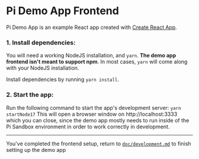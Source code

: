 # Pi Demo App Frontend

Pi Demo App is an example React app created with [Create React App](https://create-react-app.dev/).

### 1. Install dependencies:

You will need a working NodeJS installation, and `yarn`. **The demo app frontend isn't meant to support npm**.
In most cases, `yarn` will come along with your NodeJS installation.

Install dependencies by running `yarn install`.

### 2. Start the app:

Run the following command to start the app's development server: `yarn startNode17`
This will open a browser window on http://localhost:3333 which you can close, since the demo app mostly needs to run inside of the Pi Sandbox environment in order to work correctly in development.

---
You've completed the frontend setup, return to [`doc/development.md`](../doc/development.md) to finish setting up the demo app

